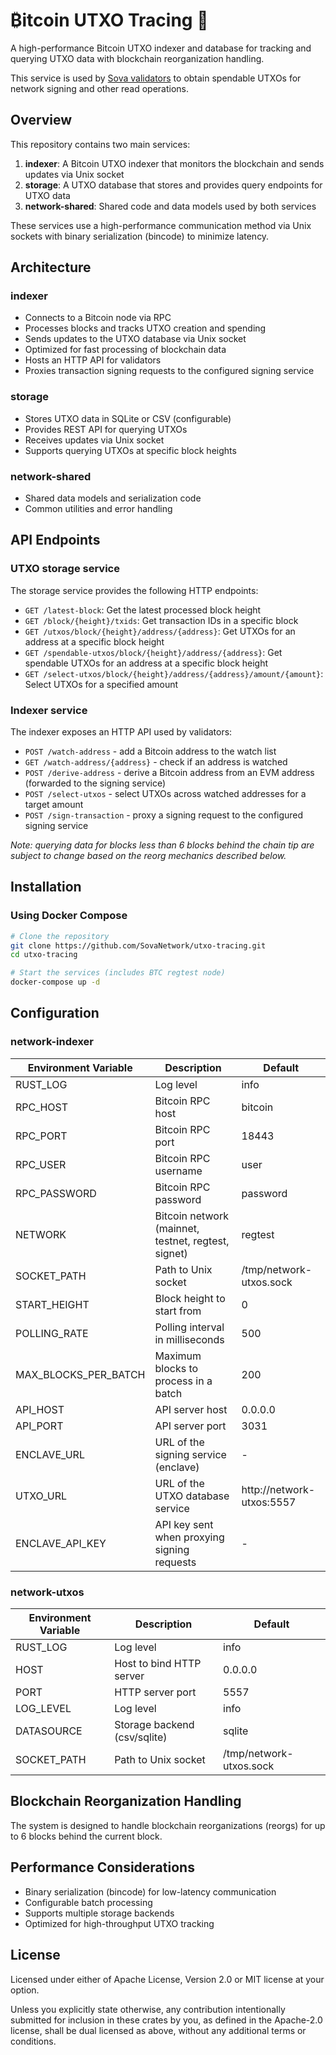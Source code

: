 # &#8383;itcoin UTXO Tracing :orange_book:

A high-performance Bitcoin UTXO indexer and database for tracking and querying UTXO data with blockchain reorganization handling.

This service is used by [Sova validators](https://github.com/SovaNetwork/sova-reth) to obtain spendable UTXOs for network signing and other read operations.

## Overview

This repository contains two main services:

1. **indexer**: A Bitcoin UTXO indexer that monitors the blockchain and sends updates via Unix socket
2. **storage**: A UTXO database that stores and provides query endpoints for UTXO data
3. **network-shared**: Shared code and data models used by both services

These services use a high-performance communication method via Unix sockets with binary serialization (bincode) to minimize latency.

## Architecture

### indexer
- Connects to a Bitcoin node via RPC
- Processes blocks and tracks UTXO creation and spending
- Sends updates to the UTXO database via Unix socket
- Optimized for fast processing of blockchain data
- Hosts an HTTP API for validators
- Proxies transaction signing requests to the configured signing service

### storage
- Stores UTXO data in SQLite or CSV (configurable)
- Provides REST API for querying UTXOs
- Receives updates via Unix socket
- Supports querying UTXOs at specific block heights

### network-shared
- Shared data models and serialization code
- Common utilities and error handling

## API Endpoints

### UTXO storage service

The storage service provides the following HTTP endpoints:

- `GET /latest-block`: Get the latest processed block height
- `GET /block/{height}/txids`: Get transaction IDs in a specific block
- `GET /utxos/block/{height}/address/{address}`: Get UTXOs for an address at a specific block height
- `GET /spendable-utxos/block/{height}/address/{address}`: Get spendable UTXOs for an address at a specific block height
- `GET /select-utxos/block/{height}/address/{address}/amount/{amount}`: Select UTXOs for a specified amount

### Indexer service

The indexer exposes an HTTP API used by validators:

- `POST /watch-address` - add a Bitcoin address to the watch list
- `GET /watch-address/{address}` - check if an address is watched
- `POST /derive-address` - derive a Bitcoin address from an EVM address (forwarded to the signing service)
- `POST /select-utxos` - select UTXOs across watched addresses for a target amount
- `POST /sign-transaction` - proxy a signing request to the configured signing service

*Note: querying data for blocks less than 6 blocks behind the chain tip are subject to change based on the reorg mechanics described below.*

## Installation

### Using Docker Compose

```bash
# Clone the repository
git clone https://github.com/SovaNetwork/utxo-tracing.git
cd utxo-tracing

# Start the services (includes BTC regtest node)
docker-compose up -d
```

## Configuration

### network-indexer

| Environment Variable | Description | Default |
|---------------------|-------------|---------|
| RUST_LOG | Log level | info |
| RPC_HOST | Bitcoin RPC host | bitcoin |
| RPC_PORT | Bitcoin RPC port | 18443 |
| RPC_USER | Bitcoin RPC username | user |
| RPC_PASSWORD | Bitcoin RPC password | password |
| NETWORK | Bitcoin network (mainnet, testnet, regtest, signet) | regtest |
| SOCKET_PATH | Path to Unix socket | /tmp/network-utxos.sock |
| START_HEIGHT | Block height to start from | 0 |
| POLLING_RATE | Polling interval in milliseconds | 500 |
| MAX_BLOCKS_PER_BATCH | Maximum blocks to process in a batch | 200 |
| API_HOST | API server host | 0.0.0.0 |
| API_PORT | API server port | 3031 |
| ENCLAVE_URL | URL of the signing service (enclave) | - |
| UTXO_URL | URL of the UTXO database service | http://network-utxos:5557 |
| ENCLAVE_API_KEY | API key sent when proxying signing requests | - |

### network-utxos

| Environment Variable | Description | Default |
|---------------------|-------------|---------|
| RUST_LOG | Log level | info |
| HOST | Host to bind HTTP server | 0.0.0.0 |
| PORT | HTTP server port | 5557 |
| LOG_LEVEL | Log level | info |
| DATASOURCE | Storage backend (csv/sqlite) | sqlite |
| SOCKET_PATH | Path to Unix socket | /tmp/network-utxos.sock |


## Blockchain Reorganization Handling

The system is designed to handle blockchain reorganizations (reorgs) for up to 6 blocks behind the current block. 

## Performance Considerations

- Binary serialization (bincode) for low-latency communication
- Configurable batch processing
- Supports multiple storage backends
- Optimized for high-throughput UTXO tracking

## License

Licensed under either of Apache License, Version 2.0 or MIT license at your option.

Unless you explicitly state otherwise, any contribution intentionally submitted for inclusion in these crates by you, as defined in the Apache-2.0 license, shall be dual licensed as above, without any additional terms or conditions.
